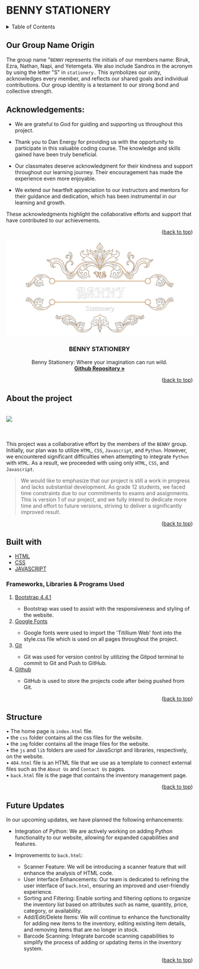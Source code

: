 <a id="readme-top"></a>

# BENNY STATIONERY

<details>
  <summary>Table of Contents</summary>
  <ol>
    <li><a href="#our-group-name-origin">Our Group Name Origin</a></li>
    <li><a href="#acknowledgments">Acknowledgments</a></li>
    <li>
      <a href="#about-the-project">About The Project</a>
      <ul>
        <li><a href="#built-with">Built With</a></li>
      </ul>
    </li>
    <li><a href="#structure">Structure</a></li>
    <li><a href="#future-updates">Future Updates</a></li>
  </ol>
</details>

## Our Group Name Origin
The group name "`BENNY` represents the initials of our members name: Biruk, Ezra, Nathan, Napi, and Yetemgeta. We also include Sandros in the acronym by using the letter "S" in `stationery.` This symbolizes our unity, acknowledges every member, and reflects our shared goals and individual contributions. Our group identity is a testament to our strong bond and collective strength.

## Acknowledgements:

* We are grateful to God for guiding and supporting us throughout this project.

* Thank you to Dan Energy for providing us with the opportunity to participate in this valuable coding course. The knowledge and skills gained have been truly beneficial.

* Our classmates deserve acknowledgment for their kindness and support throughout our learning journey. Their encouragement has made the experience even more enjoyable.

* We extend our heartfelt appreciation to our instructors and mentors for their guidance and dedication, which has been instrumental in our learning and growth.

These acknowledgments highlight the collaborative efforts and support that have contributed to our achievements.

<p align="right">(<a href="#readme-top">back to top</a>)</p>

<div align="center">
  <a href="https://github.com/yetemgeta/Bennny._.stationery">
    <img src="Benny._.stationery/Benny._.stationery/img/img/Benny.png" alt="Logo" width="" height="">
  </a>

  <h3 align="center">BENNY STATIONERY</h3>

  <p align="center">
Benny Stationery: Where your imagination can run wild.    <br />
    <a href="https://github.com/yetemgeta/Benny._.stationery"><strong>Github Repository  »</strong></a>
    <br />
</div>

<p align="right">(<a href="#readme-top">back to top</a>)</p>

## About the project

<br/>
<img src="img/img/template.png" href="https://github.com/yetemgeta/Benny._.stationery"><br/><br/><br/>

This project was a collaborative effort by the members of the `BENNY` group. Initially, our plan was to utilize `HTML`, `CSS`, `Javascript`, and `Python`. However, we encountered significant difficulties when attempting to integrate `Python` with `HTML`. As a result, we proceeded with using only `HTML`, `CSS`, and `Javascript`.

>We would like to emphasize that our project is still a work in progress and lacks substantial development. As grade 12 students, we faced time constraints due to our commitments to exams and assignments. This is version 1 of our project, and we fully intend to dedicate more time and effort to future versions, striving to deliver a significantly improved result.

<p align="right">(<a href="#readme-top">back to top</a>)</p>

## Built with

* <a href="https://en.wikipedia.org/wiki/html">HTML</a>
* <a href="https://en.wikipedia.org/wiki/css">CSS</a>
* <a href="https://en.wikipedia.org/wiki/JavaScript">JAVASCRIPT</a>

### Frameworks, Libraries & Programs Used
<ol>
  <li><a href="https://getbootstrap.com/docs/4.4/getting-started/introduction/">Bootstrap 4.4.1</a></li>
  <ul>
    <li>Bootstrap was used to assist with the responsiveness and styling of the website.
</li>
  </ul>
  <li><a href="https://fonts.google.com/">Google Fonts</a></li>
  <ul>
    <li>Google fonts were used to import the 'Titillium Web' font into the style.css file which is used on all pages throughout the project.</li>
  </ul>
  <li><a href="https://git-scm.com/">Git</a></li>
    <ul>
        <li>Git was used for version control by utilizing the Gitpod terminal to commit to Git and Push to GitHub.
        </li>
    </ul>
<li><a href="https://github.com/">Github</a></li>
    <ul>
        <li>GitHub is used to store the projects code after being pushed from Git.
        </li>
    </ul>

</ol>

<p align="right">(<a href="#readme-top">back to top</a>)</p>

## Structure

&bull; The home page is `index.html` file.<br/>
&bull; the `css` folder contains all the css files for the website.<br/>
&bull; the `img` folder contains all the image files for the website.<br/>
&bull; the `js` and `lib` folders are used for JavaScript and libraries, respectively, on the website.<br/>
&bull; `404.html` file is an HTML file that we use as a template to connect external files such as the `About Us` and `Contact Us` pages.<br/>
&bull; `back.html` file is the page that contains the inventory management page.<br/>

<p align="right">(<a href="#readme-top">back to top</a>)</p>

## Future Updates

In our upcoming updates, we have planned the following enhancements:

- Integration of Python: We are actively working on adding Python functionality to our website, allowing for expanded capabilities and features.

- Improvements to `back.html`:
  - Scanner Feature: We will be introducing a scanner feature that will enhance the analysis of HTML code.
  - User Interface Enhancements: Our team is dedicated to refining the user interface of `back.html`, ensuring an improved and user-friendly experience.
  - Sorting and Filtering: Enable sorting and filtering options to organize the inventory list based on attributes such as name, quantity, price, category, or availability.
  - Add/Edit/Delete Items: We will continue to enhance the functionality for adding new items to the inventory, editing existing item details, and removing items that are no longer in stock.
  - Barcode Scanning: Integrate barcode scanning capabilities to simplify the process of adding or updating items in the inventory system.

<p align="right">(<a href="#readme-top">back to top</a>)</p>
